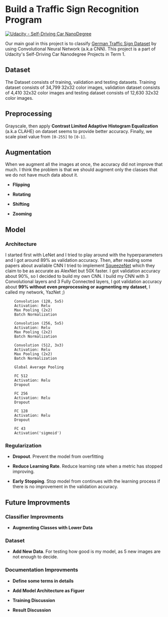 

# Build a Traffic Sign Recognition Program
[![Udacity - Self-Driving Car NanoDegree](https://s3.amazonaws.com/udacity-sdc/github/shield-carnd.svg)](http://www.udacity.com/drive)

Our main goal in this project is to classify [German Traffic Sign Dataset](http://benchmark.ini.rub.de/?section=gtsrb&subsection=dataset) by using Convolutional Neural Network (a.k.a CNN). This project is a part of Udacity's Self-Driving Car Nanodegree Projects in Term 1.

## Dataset

The Dataset consists of training, validation and testing datasets. Training dataset consists of 34,799 32x32 color images, validation dataset consists of 4,410 32x32 color images and testing dataset consists of 12,630 32x32 color images.

## Preprocessing

Grayscale, then apply **Contrast Limited Adaptive Histogram Equalization** (a.k.a CLAHE) on dataset seems to provide better accuracy. Finally, we scale pixel value from `[0-255]` to `[0-1]`.

## Augmentation

When we augment all the images at once, the accuracy did not improve that much. I think the problem is that we should augment only the classes that we do not have much data about it.

* **Flipping**

* **Rotating**

* **Shifting**

* **Zooming**


## Model 

### Architecture

I started first with LeNet and I tried to play around with the hyperparameters and I got around 89% as validation accuracy. Then, after reading some papers about available CNN I tried to implement [SqueezeNet](https://arxiv.org/pdf/1602.07360.pdf) which they claim to be as accurate as AlexNet but 50X faster. I got validation accuracy about 90%, so I decided to build my own CNN. I build my CNN with 3 Convolutional layers and 3 Fully Connected layers, I got validation accuracy about **99% without even preprocessing or augmenting my dataset**, I called my network, YazNet ;)

```
    Convolution (128, 5x5)
    Activation: Relu
    Max Pooling (2x2)
    Batch Normalization
    
    Convolution (256, 5x5)
    Activation: Relu
    Max Pooling (2x2)
    Batch Normalization
    
    Convolution (512, 3x3)
    Activation: Relu
    Max Pooling (2x2)
    Batch Normalization

    Global Average Pooling
    
    FC 512
    Activation: Relu
    Dropout
    
    FC 256
    Activation: Relu
    Dropout
    
    FC 128
    Activation: Relu
    Dropout
    
    FC 43
    Activation('sigmoid')
```

### Regularization

* **Dropout**. Prevent the model from overfitting

* **Reduce Learning Rate**. Reduce learning rate when a metric has stopped improving.

* **Early Stopping**. Stop model from continues with the learning process if there is no improvement in the validation accuracy.

## Future Improvments

### Classifier Improvments

* **Augmenting Classes with Lower Data**


### Dataset

* **Add New Data**. For testing how good is my model, as 5 new images are not enough to decide.


### Documentation Improvments

* **Define some terms in details**

* **Add Model Architecture as Figuer**

* **Training Discussion**

* **Result Discussion**